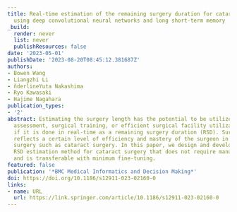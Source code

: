 ```yaml
---
title: Real-time estimation of the remaining surgery duration for cataract surgery
  using deep convolutional neural networks and long short-term memory
_build:
  render: never
  list: never
  publishResources: false
date: '2023-05-01'
publishDate: '2023-08-20T08:45:12.381687Z'
authors:
- Bowen Wang
- Liangzhi Li
- n̆derlineYuta Nakashima
- Ryo Kawasaki
- Hajime Nagahara
publication_types:
- '2'
abstract: Estimating the surgery length has the potential to be utilized as skill
  assessment, surgical training, or efficient surgical facility utilization especially
  if it is done in real-time as a remaining surgery duration (RSD). Surgical length
  reflects a certain level of efficiency and mastery of the surgeon in a well-standardized
  surgery such as cataract surgery. In this paper, we design and develop a real-time
  RSD estimation method for cataract surgery that does not require manual labeling
  and is transferable with minimum fine-tuning.
featured: false
publication: '*BMC Medical Informatics and Decision Making*'
doi: https://doi.org/10.1186/s12911-023-02160-0
links:
- name: URL
  url: https://link.springer.com/article/10.1186/s12911-023-02160-0
---
```


